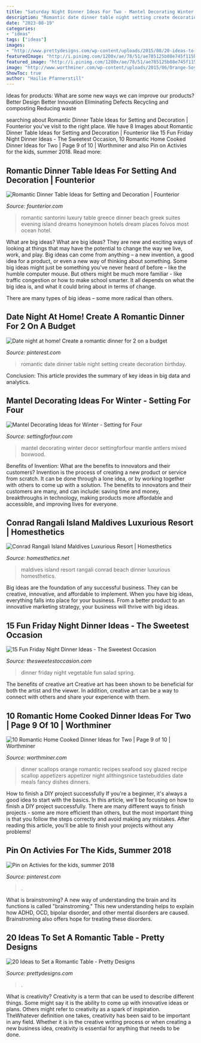 ```yaml
---
title: "Saturday Night Dinner Ideas For Two - Mantel Decorating Winter Decor Settingforfour Mantle Antlers Mixed Boxwood"
description: "Romantic date dinner table night setting create decoration birthday"
date: "2023-08-19"
categories:
- "ideas"
tags: ["ideas"]
images:
- "http://www.prettydesigns.com/wp-content/uploads/2015/08/20-ideas-to-set-a-romantic-table13.jpg"
featuredImage: "http://i.pinimg.com/1200x/ae/78/51/ae785125b08e745f115b1f27dc511525.jpg"
featured_image: "http://i.pinimg.com/1200x/ae/78/51/ae785125b08e745f115b1f27dc511525.jpg"
image: "http://www.worthminer.com/wp-content/uploads/2015/06/Orange-Soy-Glazed-Scallops.jpg"
ShowToc: true
author: "Hailie Pfannerstill"
---
```



Ideas for products: What are some new ways we can improve our products?
Better Design
Better Innovation
Eliminating Defects
Recycling and composting
Reducing waste

	

		
searching about Romantic Dinner Table Ideas for Setting and Decoration | Founterior you've visit to the right place. We have 8 Images about Romantic Dinner Table Ideas for Setting and Decoration | Founterior like 15 Fun Friday Night Dinner Ideas - The Sweetest Occasion, 10 Romantic Home Cooked Dinner Ideas for Two | Page 9 of 10 | Worthminer and also Pin on Activies for the kids, summer 2018. Read more:
		
    
## Romantic Dinner Table Ideas For Setting And Decoration | Founterior

<img loading=lazy src="http://founterior.com/wp-content/uploads/2014/11/Romantic-table-on-the-beach-1-with-amazing-view-over-the-ocean.jpg" onerror="this.onerror=null;this.src='https://tse1.mm.bing.net/th?id=OIP.-5QUYeb5W6OSlLc2o3yBawHaLG&amp;pid=15.1';" alt="Romantic Dinner Table Ideas for Setting and Decoration | Founterior">

_Source: founterior.com_

>romantic santorini luxury table greece dinner beach greek suites evening island dreams honeymoon hotels dream places foivos most ocean hotel. 

	

What are big ideas?
What are big ideas? They are new and exciting ways of looking at things that may have the potential to change the way we live, work, and play. Big ideas can come from anything – a new invention, a good idea for a product, or even a new way of thinking about something.
Some big ideas might just be something you've never heard of before – like the humble computer mouse. But others might be much more familiar - like traffic congestion or how to make school smarter. It all depends on what the big idea is, and what it could bring about in terms of change.

There are many types of big ideas – some more radical than others.

    
## Date Night At Home! Create A Romantic Dinner For 2 On A Budget

<img loading=lazy src="https://i.pinimg.com/736x/eb/f3/1b/ebf31b18e823c3239ace71ea65f82fef.jpg" onerror="this.onerror=null;this.src='https://tse1.mm.bing.net/th?id=OIP.r3Bo74stq52EHwHfUrfkDwHaHa&amp;pid=15.1';" alt="Date night at home! Create a romantic dinner for 2 on a budget">

_Source: pinterest.com_

>romantic date dinner table night setting create decoration birthday. 

	

Conclusion:
This article provides the summary of key ideas in big data and analytics.

    
## Mantel Decorating Ideas For Winter - Setting For Four

<img loading=lazy src="http://www.settingforfour.com/wp-content/uploads/2015/02/mantel-decor-boxwood-antler-ideas.jpg" onerror="this.onerror=null;this.src='https://tse1.mm.bing.net/th?id=OIP.yEDbXKRcsuP1TnYckI8K-QHaNZ&amp;pid=15.1';" alt="Mantel Decorating Ideas for Winter - Setting for Four">

_Source: settingforfour.com_

>mantel decorating winter decor settingforfour mantle antlers mixed boxwood. 

	

Benefits of Invention: What are the benefits to innovators and their customers?
Invention is the process of creating a new product or service from scratch. It can be done through a lone idea, or by working together with others to come up with a solution. The benefits to innovators and their customers are many, and can include: saving time and money, breakthroughs in technology, making products more affordable and accessible, and improving lives for everyone.

    
## Conrad Rangali Island Maldives Luxurious Resort | Homesthetics

<img loading=lazy src="https://cdn.homesthetics.net/wp-content/uploads/2013/11/Conrad-Rangali-Island-Maldives-Resort-homesthetics-4.jpg" onerror="this.onerror=null;this.src='https://tse1.mm.bing.net/th?id=OIP.AoxX3Z14rSSx8ajbaBasgQHaE0&amp;pid=15.1';" alt="Conrad Rangali Island Maldives Luxurious Resort | Homesthetics">

_Source: homesthetics.net_

>maldives island resort rangali conrad beach dinner luxurious homesthetics. 

	

Big ideas are the foundation of any successful business. They can be creative, innovative, and affordable to implement. When you have big ideas, everything falls into place for your business. From a better product to an innovative marketing strategy, your business will thrive with big ideas.

    
## 15 Fun Friday Night Dinner Ideas - The Sweetest Occasion

<img loading=lazy src="https://thesweetestoccasion.com/wp-content/uploads/2017/03/spring-vegetable-salad.jpg" onerror="this.onerror=null;this.src='https://tse4.mm.bing.net/th?id=OIP.Dbyu3aMcKX-7okIpmIYLvgHaLH&amp;pid=15.1';" alt="15 Fun Friday Night Dinner Ideas - The Sweetest Occasion">

_Source: thesweetestoccasion.com_

>dinner friday night vegetable fun salad spring. 

	

The benefits of creative art
Creative art has been shown to be beneficial for both the artist and the viewer. In addition, creative art can be a way to connect with others and share your experience with them.

    
## 10 Romantic Home Cooked Dinner Ideas For Two | Page 9 Of 10 | Worthminer

<img loading=lazy src="http://www.worthminer.com/wp-content/uploads/2015/06/Orange-Soy-Glazed-Scallops.jpg" onerror="this.onerror=null;this.src='https://tse2.mm.bing.net/th?id=OIP.rGlPBLG1bHtDzmMlWz5SSAAAAA&amp;pid=15.1';" alt="10 Romantic Home Cooked Dinner Ideas for Two | Page 9 of 10 | Worthminer">

_Source: worthminer.com_

>dinner scallops orange romantic recipes seafood soy glazed recipe scallop appetizers appetizer night allthingsnice tastebuddies date meals fancy dishes dinners. 

	

How to finish a DIY project successfully
If you're a beginner, it's always a good idea to start with the basics. In this article, we'll be focusing on how to finish a DIY project successfully. There are many different ways to finish projects - some are more efficient than others, but the most important thing is that you follow the steps correctly and avoid making any mistakes. After reading this article, you'll be able to finish your projects without any problems!

    
## Pin On Activies For The Kids, Summer 2018

<img loading=lazy src="http://i.pinimg.com/1200x/ae/78/51/ae785125b08e745f115b1f27dc511525.jpg" onerror="this.onerror=null;this.src='https://tse3.mm.bing.net/th?id=OIP.-boslPMKAET-mCfYLPVHMwHaNK&amp;pid=15.1';" alt="Pin on Activies for the kids, summer 2018">

_Source: pinterest.com_

>. 

	

What is brainstroming?
A new way of understanding the brain and its functions is called "brainstroming." This new understanding helps to explain how ADHD, OCD, bipolar disorder, and other mental disorders are caused. Brainstroming also offers hope for treating these disorders.

    
## 20 Ideas To Set A Romantic Table - Pretty Designs

<img loading=lazy src="http://www.prettydesigns.com/wp-content/uploads/2015/08/20-ideas-to-set-a-romantic-table13.jpg" onerror="this.onerror=null;this.src='https://tse3.mm.bing.net/th?id=OIP.2IQ7SrVe--TlzsIdek4c3wHaLI&amp;pid=15.1';" alt="20 Ideas to Set a Romantic Table - Pretty Designs">

_Source: prettydesigns.com_

>. 

	

What is creativity?
Creativity is a term that can be used to describe different things. Some might say it is the ability to come up with innovative ideas or plans. Others might refer to creativity as a spark of inspiration. TheWhatever definition one takes, creativity has been said to be important in any field. Whether it is in the creative writing process or when creating a new business idea, creativity is essential for anything that needs to be done.

